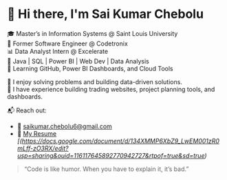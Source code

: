 # 👋 Hi there, I'm Sai Kumar Chebolu

🎓 Master’s in Information Systems @ Saint Louis University  
💼 Former Software Engineer @ Codetronix  
📊 Data Analyst Intern @ Excelerate  
🔧 Java | SQL | Power BI | Web Dev | Data Analysis  
🌱 Learning GitHub, Power BI Dashboards, and Cloud Tools  

🧠 I enjoy solving problems and building data-driven solutions.  
📌 I have experience building trading websites, project planning tools, and dashboards.

📬 Reach out:
- 📧 saikumar.chebolu6@gmail.com
- 📄 [My Resume](#) *[(https://docs.google.com/document/d/134XMMP6XbZ9_LwEM001zR0mLff-zO3RX/edit?usp=sharing&ouid=116117645892770942727&rtpof=true&sd=true)*

> “Code is like humor. When you have to explain it, it’s bad.”
